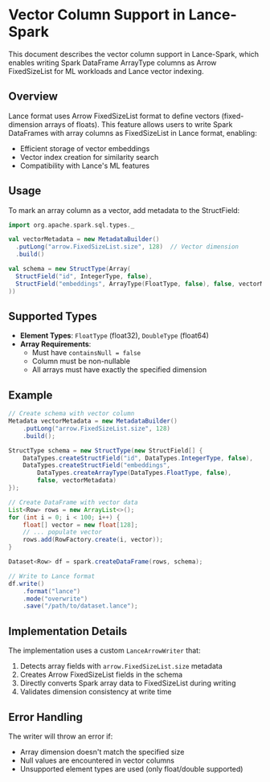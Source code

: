 # Vector Column Support in Lance-Spark

This document describes the vector column support in Lance-Spark, which enables writing Spark DataFrame ArrayType columns as Arrow FixedSizeList for ML workloads and Lance vector indexing.

## Overview

Lance format uses Arrow FixedSizeList format to define vectors (fixed-dimension arrays of floats). This feature allows users to write Spark DataFrames with array columns as FixedSizeList in Lance format, enabling:

- Efficient storage of vector embeddings
- Vector index creation for similarity search
- Compatibility with Lance's ML features

## Usage

To mark an array column as a vector, add metadata to the StructField:

```scala
import org.apache.spark.sql.types._

val vectorMetadata = new MetadataBuilder()
  .putLong("arrow.FixedSizeList.size", 128)  // Vector dimension
  .build()

val schema = new StructType(Array(
  StructField("id", IntegerType, false),
  StructField("embeddings", ArrayType(FloatType, false), false, vectorMetadata)
))
```

## Supported Types

- **Element Types**: `FloatType` (float32), `DoubleType` (float64)
- **Array Requirements**:
  - Must have `containsNull = false`
  - Column must be non-nullable
  - All arrays must have exactly the specified dimension

## Example

```java
// Create schema with vector column
Metadata vectorMetadata = new MetadataBuilder()
    .putLong("arrow.FixedSizeList.size", 128)
    .build();

StructType schema = new StructType(new StructField[] {
    DataTypes.createStructField("id", DataTypes.IntegerType, false),
    DataTypes.createStructField("embeddings", 
        DataTypes.createArrayType(DataTypes.FloatType, false),
        false, vectorMetadata)
});

// Create DataFrame with vector data
List<Row> rows = new ArrayList<>();
for (int i = 0; i < 100; i++) {
    float[] vector = new float[128];
    // ... populate vector
    rows.add(RowFactory.create(i, vector));
}

Dataset<Row> df = spark.createDataFrame(rows, schema);

// Write to Lance format
df.write()
    .format("lance")
    .mode("overwrite")
    .save("/path/to/dataset.lance");
```

## Implementation Details

The implementation uses a custom `LanceArrowWriter` that:
1. Detects array fields with `arrow.FixedSizeList.size` metadata
2. Creates Arrow FixedSizeList fields in the schema
3. Directly converts Spark array data to FixedSizeList during writing
4. Validates dimension consistency at write time

## Error Handling

The writer will throw an error if:
- Array dimension doesn't match the specified size
- Null values are encountered in vector columns
- Unsupported element types are used (only float/double supported)